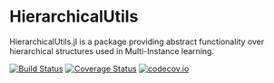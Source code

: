 # HierarchicalUtils
HierarchicalUtils.jl is a package providing abstract functionality over hierarchical structures used in Multi-Instance learning.

[![Build Status](https://travis-ci.com/Sheemon7/HierarchicalUtils.jl.svg?branch=master)](https://travis-ci.com/Sheemon7/HierarchicalUtils.jl)
[![Coverage Status](https://coveralls.io/repos/github/Sheemon7/HierarchicalUtils.jl/badge.svg?branch=master)](https://coveralls.io/github/Sheemon7/HierarchicalUtils.jl?branch=master)
[![codecov.io](http://codecov.io/github/Sheemon7/HierarchicalUtils.jl/coverage.svg?branch=master)](http://codecov.io/github/Sheemon7/HierarchicalUtils.jl?branch=master)

<!---
# TODO docs, iterators can be functions, should not modify
# treemap! should not modify the structure of a tree
# child behaviour + child_pairs + completeness
# preorder map - gets old children
# stops if input trees stop or when children stop
# demonstrate treemap! and treemap works with printing
--->
